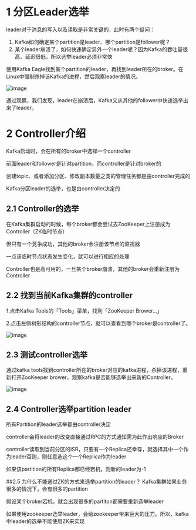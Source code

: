 # 1 分区Leader选举
leader对于消息的写入以及读取是非常关键的，此时有两个疑问：
1. Kafka如何确定某个partition是leader、哪个partition是follower呢？
2. 某个leader崩溃了，如何快速确定另外一个leader呢？因为Kafka的吞吐量很高、延迟很低，所以选举leader必须非常快

使用Kafka Eagle找到某个partition的leader，再找到leader所在的broker。在Linux中强制杀掉该Kafka的进程，然后观察leader的情况。

![image](https://user-images.githubusercontent.com/75486726/180802670-c882d882-8c0e-491d-bc7b-eae287d221cc.png)

通过观察，我们发现，leader在崩溃后，Kafka又从其他的follower中快速选举出来了leader。

# 2 Controller介绍
Kafka启动时，会在所有的broker中选择一个controller

前面leader和follower是针对partition，而controller是针对broker的

创建topic、或者添加分区、修改副本数量之类的管理任务都是由controller完成的

Kafka分区leader的选举，也是由controller决定的

## 2.1  Controller的选举
在Kafka集群启动的时候，每个broker都会尝试去ZooKeeper上注册成为Controller（ZK临时节点）

但只有一个竞争成功，其他的broker会注册该节点的监视器

一点该临时节点状态发生变化，就可以进行相应的处理

Controller也是高可用的，一旦某个broker崩溃，其他的broker会重新注册为Controller

## 2.2  找到当前Kafka集群的controller
1.点击Kafka Tools的「Tools」菜单，找到「ZooKeeper Brower...」

2.点击左侧树形结构的controller节点，就可以查看到哪个broker是controller了。

![image](https://user-images.githubusercontent.com/75486726/180802776-b88325f4-7819-49c7-8ef2-f54b48509070.png)

## 2.3  测试controller选举
通过kafka tools找到controller所在的broker对应的kafka进程，杀掉该进程，重新打开ZooKeeper brower，观察kafka是否能够选举出来新的Controller。

![image](https://user-images.githubusercontent.com/75486726/180802830-529821ed-5b4f-4bb7-b620-cad5708fcc14.png)

## 2.4  Controller选举partition leader
所有Partition的leader选举都由controller决定

controller会将leader的改变直接通过RPC的方式通知需为此作出响应的Broker

controller读取到当前分区的ISR，只要有一个Replica还幸存，就选择其中一个作为leader否则，则任意选这个一个Replica作为leader

如果该partition的所有Replica都已经宕机，则新的leader为-1

##2.5 为什么不能通过ZK的方式来选举partition的leader？
Kafka集群如果业务很多的情况下，会有很多的partition

假设某个broker宕机，就会出现很多的partiton都需要重新选举leader

如果使用zookeeper选举leader，会给zookeeper带来巨大的压力。所以，kafka中leader的选举不能使用ZK来实现
